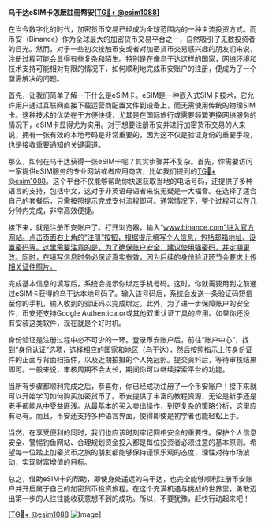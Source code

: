 **乌干达eSIM卡怎麽註冊幣安[[TG💪+ @esim1088](https://t.me/s/esim1088)]**

在当今数字化的时代，加密货币交易已经成为全球范围内的一种主流投资方式。而币安（Binance）作为全球最大的加密货币交易平台之一，自然吸引了无数投资者的目光。然而，对于一些初次接触币安或者对加密货币交易感兴趣的朋友们来说，注册过程可能会显得有些复杂和陌生。特别是在像乌干达这样的国家，网络环境和技术支持可能相对有限的情况下，如何顺利地完成币安账户的注册，便成为了一个亟需解决的问题。

首先，让我们简单了解一下什么是eSIM卡。eSIM是一种嵌入式SIM卡技术，它允许用户通过互联网直接下载运营商配置文件到设备上，而无需使用传统的物理SIM卡。这种技术的优势在于方便快捷，尤其是在国际旅行或需要频繁更换网络服务的情况下，eSIM卡显得尤为实用。对于想要注册币安并进行加密货币交易的人来说，拥有一张有效的本地号码是非常重要的，因为这不仅是验证身份的重要手段，也是接收重要通知的关键渠道。

那么，如何在乌干达获得一张eSIM卡呢？其实步骤并不复杂。首先，你需要访问一家提供eSIM服务的专业网站或者应用商店，比如我们提到的[TG💪+ @esim1088](https://t.me/s/esim1088)。这个平台不仅能够帮助你快速获取当地的电话号码，还提供了多种语言的支持，包括中文，这对于非英语母语者来说无疑是一大福音。在选择了适合自己的套餐后，只需按照提示完成支付流程即可。通常情况下，整个过程可以在几分钟内完成，非常高效便捷。

接下来，就是注册币安账户了。打开浏览器，输入“www.binance.com”进入官方网站。点击页面右上角的“注册”按钮，根据提示填写个人信息，包括邮箱地址、设置密码等。这里需要注意的是，为了确保账户安全，建议使用强密码，并定期更改。同时，在填写信息时务必保证真实有效，因为后续的身份验证环节会要求上传相关证件照片。

完成基本信息的填写后，系统会提示你绑定手机号码。这时，你就需要用到之前通过eSIM卡获得的乌干达本地号码了。输入该号码后，系统会发送一条验证码短信至你的手机，输入收到的验证码以完成绑定。此外，为了进一步保障账户的安全性，币安还支持Google Authenticator或其他双重认证工具的应用。如果你还没有安装这类软件，现在就是个好时机。

身份验证是注册过程中必不可少的一环。登录币安账户后，前往“账户中心”，找到“身份认证”选项，选择相应的国家和地区（乌干达），然后按照指示上传身份证件的正面与背面扫描件，以及近期拍摄的个人免冠照。提交资料后，等待审核结果即可。一般来说，审核周期不会太长，期间你可以继续探索平台的功能。

当所有步骤都顺利完成之后，恭喜你，你已经成功注册了一个币安账户！接下来就可以开始学习如何购买加密货币了。币安提供了丰富的教程资源，无论是新手还是老手都能从中受益匪浅。从最基本的买入卖出操作，到更复杂的策略分析，这里应有尽有。而且，币安还支持多种语言界面，使得即使是初学者也能轻松上手。

当然，在享受便利的同时，我们也应该时刻牢记网络安全的重要性。保护个人信息安全、警惕钓鱼网站、合理规划资金投入都是每位投资者必须注意的基本原则。希望每一位踏上加密货币之旅的朋友都能够保持谨慎乐观的态度，理性对待市场波动，实现财富增值的目标。

总之，借助eSIM卡的帮助，即使身处遥远的乌干达，也完全能够顺利注册币安账户并开启属于自己的加密货币投资旅程。在这个充满机遇与挑战的世界里，勇敢迈出第一步的人往往能收获意想不到的成功。所以，不要犹豫，赶快行动起来吧！

[[TG💪+ @esim1088](https://t.me/s/esim1088) ![Image](https://i.postimg.cc/4NQfJmqS/Snipaste-2025-05-13-00-14-12.png)]